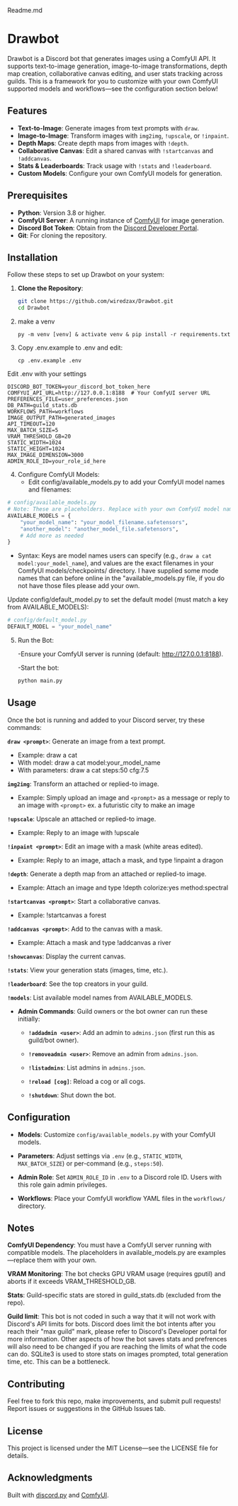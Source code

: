 Readme.md
# Drawbot

Drawbot is a Discord bot that generates images using a ComfyUI API. It supports text-to-image generation, image-to-image transformations, depth map creation, collaborative canvas editing, and user stats tracking across guilds. This is a framework for you to customize with your own ComfyUI supported models and workflows—see the configuration section below!

## Features
- **Text-to-Image**: Generate images from text prompts with `draw`.
- **Image-to-Image**: Transform images with `img2img`, `!upscale`, or `!inpaint`.
- **Depth Maps**: Create depth maps from images with `!depth`.
- **Collaborative Canvas**: Edit a shared canvas with `!startcanvas` and `!addcanvas`.
- **Stats & Leaderboards**: Track usage with `!stats` and `!leaderboard`.
- **Custom Models**: Configure your own ComfyUI models for generation.

## Prerequisites
- **Python**: Version 3.8 or higher.
- **ComfyUI Server**: A running instance of [ComfyUI](https://github.com/comfyanonymous/ComfyUI) for image generation.
- **Discord Bot Token**: Obtain from the [Discord Developer Portal](https://discord.com/developers/applications).
- **Git**: For cloning the repository.

## Installation
Follow these steps to set up Drawbot on your system:

1. **Clone the Repository**:
   ```bash
   git clone https://github.com/wiredzax/Drawbot.git
   cd Drawbot

2. make a venv
   ```
   py -m venv [venv] & activate venv & pip install -r requirements.txt

3. Copy .env.example to .env and edit:

   ```
   cp .env.example .env

Edit .env with your settings
   ```
DISCORD_BOT_TOKEN=your_discord_bot_token_here
COMFYUI_API_URL=http://127.0.0.1:8188  # Your ComfyUI server URL
PREFERENCES_FILE=user_preferences.json
DB_PATH=guild_stats.db
WORKFLOWS_PATH=workflows
IMAGE_OUTPUT_PATH=generated_images
API_TIMEOUT=120
MAX_BATCH_SIZE=5
VRAM_THRESHOLD_GB=20
STATIC_WIDTH=1024
STATIC_HEIGHT=1024
MAX_IMAGE_DIMENSION=3000
ADMIN_ROLE_ID=your_role_id_here
```

4. Configure ComfyUI Models:
   - Edit config/available_models.py to add your ComfyUI model names and filenames:
```python
# config/available_models.py
# Note: These are placeholders. Replace with your own ComfyUI model names and filenames.
AVAILABLE_MODELS = {
    "your_model_name": "your_model_filename.safetensors",
    "another_model": "another_model_file.safetensors",
    # Add more as needed
}
```
   - Syntax: 
   Keys are model names users can specify (e.g., `draw a cat model:your_model_name`), and values are the exact filenames in your ComfyUI models/checkpoints/ directory.
   I have supplied some mode names that can before online in the "available_models.py file, if you do not have those files please add your own.

Update config/default_model.py to set the default model (must match a key from AVAILABLE_MODELS):

```python
# config/default_model.py
DEFAULT_MODEL = "your_model_name"
```
5. Run the Bot:

   -Ensure your ComfyUI server is running (default: http://127.0.0.1:8188).

   -Start the bot:

   ```bash
   python main.py

## Usage
Once the bot is running and added to your Discord server, try these commands:

**`draw <prompt>`**: Generate an image from a text prompt.  
- Example: draw a cat  
- With model: draw a cat model:your_model_name
- With parameters: draw a cat steps:50 cfg:7.5

**`img2img`**: Transform an attached or replied-to image.  
- Example: Simply upload an image and `<prompt>` as a message or reply to an image with `<prompt>` ex. a futuristic city to make an image  

**`!upscale`**: Upscale an attached or replied-to image.  
 - Example: Reply to an image with !upscale  

**`!inpaint <prompt>`**: Edit an image with a mask (white areas edited).  
 - Example: Reply to an image, attach a mask, and type !inpaint a dragon  

**`!depth`**: Generate a depth map from an attached or replied-to image.  
 - Example: Attach an image and type !depth colorize:yes method:spectral  

**`!startcanvas <prompt>`**: Start a collaborative canvas.  
 - Example: !startcanvas a forest  

**`!addcanvas <prompt>`**: Add to the canvas with a mask.  
 - Example: Attach a mask and type !addcanvas a river  

**`!showcanvas`**: Display the current canvas.  

**`!stats`**: View your generation stats (images, time, etc.).  

**`!leaderboard`**: See the top creators in your guild.  

**`!models`**: List available model names from AVAILABLE_MODELS.  

- **Admin Commands**: Guild owners or the bot owner can run these initially:

  - **`!addadmin <user>`**: Add an admin to `admins.json` (first run this as guild/bot owner).

  - **`!removeadmin <user>`**: Remove an admin from `admins.json`.

  - **`!listadmins`**: List admins in `admins.json`.

  - **`!reload [cog]`**: Reload a cog or all cogs.

  - **`!shutdown`**: Shut down the bot.

## Configuration

- **Models**: Customize `config/available_models.py` with your ComfyUI models.

- **Parameters**: Adjust settings via `.env` (e.g., `STATIC_WIDTH`, `MAX_BATCH_SIZE`) or per-command (e.g., `steps:50`).

- **Admin Role**: Set `ADMIN_ROLE_ID` in `.env` to a Discord role ID. Users with this role gain admin privileges.

- **Workflows**: Place your ComfyUI workflow YAML files in the `workflows/` directory.

## Notes
**ComfyUI Dependency**: You must have a ComfyUI server running with compatible models. The placeholders in available_models.py are examples—replace them with your own.

**VRAM Monitoring**: The bot checks GPU VRAM usage (requires gputil) and aborts if it exceeds VRAM_THRESHOLD_GB.

**Stats**: Guild-specific stats are stored in guild_stats.db (excluded from the repo).

**Guild limit**: This bot is not coded in such a way that it will not work with Discord's API limits for bots. Discord does limit the bot intents after you reach their "max guild" mark, please refer to Discord's Developer portal for more information. 
Other aspects of how the bot saves stats and prefrences will also need to be changed if you are reaching the limits of what the code can do. 
SQLite3 is used to store stats on images prompted, total generation time, etc. This can be a bottleneck.  

## Contributing

Feel free to fork this repo, make improvements, and submit pull requests! Report issues or suggestions in the GitHub Issues tab.

## License

This project is licensed under the MIT License—see the LICENSE file for details.

## Acknowledgments

Built with [discord.py](https://github.com/Rapptz/discord.py) and [ComfyUI](https://github.com/comfyanonymous/ComfyUI).
